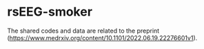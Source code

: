 # rsEEG-smoker

The shared codes and data are related to the preprint (https://www.medrxiv.org/content/10.1101/2022.06.19.22276601v1).

